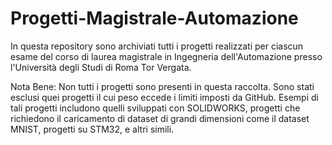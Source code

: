 # Progetti-Magistrale-Automazione
In questa repository sono archiviati tutti i progetti realizzati per ciascun esame del corso di laurea magistrale in Ingegneria dell'Automazione presso l'Università degli Studi di Roma Tor Vergata.

Nota Bene: Non tutti i progetti sono presenti in questa raccolta. Sono stati esclusi quei progetti il cui peso eccede i limiti imposti da GitHub. Esempi di tali progetti includono quelli sviluppati con SOLIDWORKS, progetti che richiedono il caricamento di dataset di grandi dimensioni come il dataset MNIST, progetti su STM32, e altri simili.

